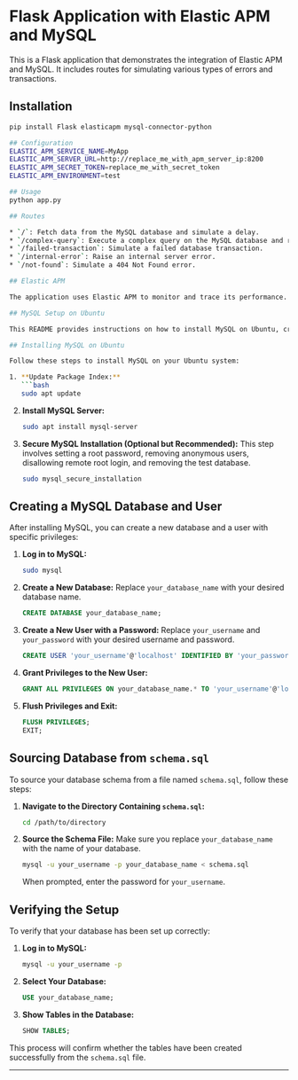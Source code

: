 # Flask Application with Elastic APM and MySQL

This is a Flask application that demonstrates the integration of Elastic APM and MySQL. It includes routes for simulating various types of errors and transactions.

## Installation

```bash
pip install Flask elasticapm mysql-connector-python

## Configuration
ELASTIC_APM_SERVICE_NAME=MyApp
ELASTIC_APM_SERVER_URL=http://replace_me_with_apm_server_ip:8200
ELASTIC_APM_SECRET_TOKEN=replace_me_with_secret_token
ELASTIC_APM_ENVIRONMENT=test

## Usage
python app.py

## Routes

* `/`: Fetch data from the MySQL database and simulate a delay.
* `/complex-query`: Execute a complex query on the MySQL database and return the results.
* `/failed-transaction`: Simulate a failed database transaction.
* `/internal-error`: Raise an internal server error.
* `/not-found`: Simulate a 404 Not Found error.

## Elastic APM

The application uses Elastic APM to monitor and trace its performance. Elastic APM can be used to identify and troubleshoot performance issues in your application.

## MySQL Setup on Ubuntu

This README provides instructions on how to install MySQL on Ubuntu, create a new database and user, and source a database schema from a `schema.sql` file.

## Installing MySQL on Ubuntu

Follow these steps to install MySQL on your Ubuntu system:

1. **Update Package Index:**
   ```bash
   sudo apt update
   ```

2. **Install MySQL Server:**
   ```bash
   sudo apt install mysql-server
   ```

3. **Secure MySQL Installation (Optional but Recommended):**
   This step involves setting a root password, removing anonymous users, disallowing remote root login, and removing the test database.
   ```bash
   sudo mysql_secure_installation
   ```

## Creating a MySQL Database and User

After installing MySQL, you can create a new database and a user with specific privileges:

1. **Log in to MySQL:**
   ```bash
   sudo mysql
   ```

2. **Create a New Database:**
   Replace `your_database_name` with your desired database name.
   ```sql
   CREATE DATABASE your_database_name;
   ```

3. **Create a New User with a Password:**
   Replace `your_username` and `your_password` with your desired username and password.
   ```sql
   CREATE USER 'your_username'@'localhost' IDENTIFIED BY 'your_password';
   ```

4. **Grant Privileges to the New User:**
   ```sql
   GRANT ALL PRIVILEGES ON your_database_name.* TO 'your_username'@'localhost';
   ```

5. **Flush Privileges and Exit:**
   ```sql
   FLUSH PRIVILEGES;
   EXIT;
   ```

## Sourcing Database from `schema.sql`

To source your database schema from a file named `schema.sql`, follow these steps:

1. **Navigate to the Directory Containing `schema.sql`:**
   ```bash
   cd /path/to/directory
   ```

2. **Source the Schema File:**
   Make sure you replace `your_database_name` with the name of your database.
   ```bash
   mysql -u your_username -p your_database_name < schema.sql
   ```

   When prompted, enter the password for `your_username`.

## Verifying the Setup

To verify that your database has been set up correctly:

1. **Log in to MySQL:**
   ```bash
   mysql -u your_username -p
   ```

2. **Select Your Database:**
   ```sql
   USE your_database_name;
   ```

3. **Show Tables in the Database:**
   ```sql
   SHOW TABLES;
   ```

This process will confirm whether the tables have been created successfully from the `schema.sql` file.

---

